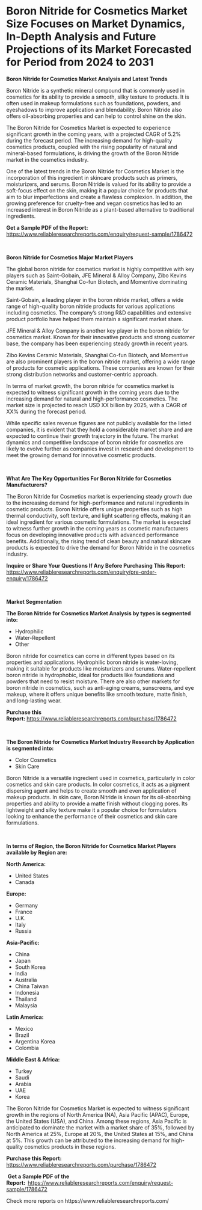 <p><h1>Boron Nitride for Cosmetics Market Size Focuses on Market Dynamics, In-Depth Analysis and Future Projections of its Market Forecasted for Period from 2024 to 2031</h1></p><p><strong>Boron Nitride for Cosmetics Market Analysis and Latest Trends</strong></p>
<p><p>Boron Nitride is a synthetic mineral compound that is commonly used in cosmetics for its ability to provide a smooth, silky texture to products. It is often used in makeup formulations such as foundations, powders, and eyeshadows to improve application and blendability. Boron Nitride also offers oil-absorbing properties and can help to control shine on the skin.</p><p>The Boron Nitride for Cosmetics Market is expected to experience significant growth in the coming years, with a projected CAGR of 5.2% during the forecast period. The increasing demand for high-quality cosmetics products, coupled with the rising popularity of natural and mineral-based formulations, is driving the growth of the Boron Nitride market in the cosmetics industry.</p><p>One of the latest trends in the Boron Nitride for Cosmetics Market is the incorporation of this ingredient in skincare products such as primers, moisturizers, and serums. Boron Nitride is valued for its ability to provide a soft-focus effect on the skin, making it a popular choice for products that aim to blur imperfections and create a flawless complexion. In addition, the growing preference for cruelty-free and vegan cosmetics has led to an increased interest in Boron Nitride as a plant-based alternative to traditional ingredients.</p></p>
<p><strong>Get a Sample PDF of the Report:&nbsp;</strong> <a href="https://www.reliableresearchreports.com/enquiry/request-sample/1786472">https://www.reliableresearchreports.com/enquiry/request-sample/1786472</a></p>
<p>&nbsp;</p>
<p><strong>Boron Nitride for Cosmetics Major Market Players</strong></p>
<p><p>The global boron nitride for cosmetics market is highly competitive with key players such as Saint-Gobain, JFE Mineral & Alloy Company, Zibo Kevins Ceramic Materials, Shanghai Co-fun Biotech, and Momentive dominating the market. </p><p>Saint-Gobain, a leading player in the boron nitride market, offers a wide range of high-quality boron nitride products for various applications including cosmetics. The company’s strong R&D capabilities and extensive product portfolio have helped them maintain a significant market share.</p><p>JFE Mineral & Alloy Company is another key player in the boron nitride for cosmetics market. Known for their innovative products and strong customer base, the company has been experiencing steady growth in recent years. </p><p>Zibo Kevins Ceramic Materials, Shanghai Co-fun Biotech, and Momentive are also prominent players in the boron nitride market, offering a wide range of products for cosmetic applications. These companies are known for their strong distribution networks and customer-centric approach.</p><p>In terms of market growth, the boron nitride for cosmetics market is expected to witness significant growth in the coming years due to the increasing demand for natural and high-performance cosmetics. The market size is projected to reach USD XX billion by 2025, with a CAGR of XX% during the forecast period.</p><p>While specific sales revenue figures are not publicly available for the listed companies, it is evident that they hold a considerable market share and are expected to continue their growth trajectory in the future. The market dynamics and competitive landscape of boron nitride for cosmetics are likely to evolve further as companies invest in research and development to meet the growing demand for innovative cosmetic products.</p></p>
<p>&nbsp;</p>
<p><strong>What Are The Key Opportunities For Boron Nitride for Cosmetics Manufacturers?</strong></p>
<p><p>The Boron Nitride for Cosmetics market is experiencing steady growth due to the increasing demand for high-performance and natural ingredients in cosmetic products. Boron Nitride offers unique properties such as high thermal conductivity, soft texture, and light scattering effects, making it an ideal ingredient for various cosmetic formulations. The market is expected to witness further growth in the coming years as cosmetic manufacturers focus on developing innovative products with advanced performance benefits. Additionally, the rising trend of clean beauty and natural skincare products is expected to drive the demand for Boron Nitride in the cosmetics industry.</p></p>
<p><strong>Inquire or Share Your Questions If Any Before Purchasing This Report:</strong> <a href="https://www.reliableresearchreports.com/enquiry/pre-order-enquiry/1786472">https://www.reliableresearchreports.com/enquiry/pre-order-enquiry/1786472</a></p>
<p>&nbsp;</p>
<p><strong>Market Segmentation</strong></p>
<p><strong>The Boron Nitride for Cosmetics Market Analysis by types is segmented into:</strong></p>
<p><ul><li>Hydrophilic</li><li>Water-Repellent</li><li>Other</li></ul></p>
<p><p>Boron nitride for cosmetics can come in different types based on its properties and applications. Hydrophilic boron nitride is water-loving, making it suitable for products like moisturizers and serums. Water-repellent boron nitride is hydrophobic, ideal for products like foundations and powders that need to resist moisture. There are also other markets for boron nitride in cosmetics, such as anti-aging creams, sunscreens, and eye makeup, where it offers unique benefits like smooth texture, matte finish, and long-lasting wear.</p></p>
<p><strong>Purchase this Report:&nbsp;</strong><a href="https://www.reliableresearchreports.com/purchase/1786472">https://www.reliableresearchreports.com/purchase/1786472</a></p>
<p>&nbsp;</p>
<p><strong>The Boron Nitride for Cosmetics Market Industry Research by Application is segmented into:</strong></p>
<p><ul><li>Color Cosmetics</li><li>Skin Care</li></ul></p>
<p><p>Boron Nitride is a versatile ingredient used in cosmetics, particularly in color cosmetics and skin care products. In color cosmetics, it acts as a pigment dispersing agent and helps to create smooth and even application of makeup products. In skin care, Boron Nitride is known for its oil-absorbing properties and ability to provide a matte finish without clogging pores. Its lightweight and silky texture make it a popular choice for formulators looking to enhance the performance of their cosmetics and skin care formulations.</p></p>
<p>&nbsp;</p>
<p><strong>In terms of Region, the Boron Nitride for Cosmetics Market Players available by Region are:</strong></p>
<p>
    <p> <strong> North America: </strong>
        <ul>
            <li>United States</li>
            <li>Canada</li>
        </ul>
        </p> 
    <p> <strong> Europe: </strong>
        <ul>
            <li>Germany</li>
            <li>France</li>
            <li>U.K.</li>
            <li>Italy</li>
            <li>Russia</li>
        </ul>
        </p> 
    <p> <strong> Asia-Pacific: </strong>
        <ul>
            <li>China</li>
            <li>Japan</li>
            <li>South Korea</li>
            <li>India</li>
            <li>Australia</li>
            <li>China Taiwan</li>
            <li>Indonesia</li>
            <li>Thailand</li>
            <li>Malaysia</li>
        </ul>
        </p> 
    <p> <strong> Latin America: </strong>
        <ul>
            <li>Mexico</li>
            <li>Brazil</li>
            <li>Argentina Korea</li>
            <li>Colombia</li>
        </ul>
        </p> 
    <p> <strong> Middle East & Africa: </strong>
        <ul>
            <li>Turkey</li>
            <li>Saudi</li>
            <li>Arabia</li>
            <li>UAE</li>
            <li>Korea</li>
        </ul>
    </p>
    </p>
<p><p>The Boron Nitride for Cosmetics Market is expected to witness significant growth in the regions of North America (NA), Asia Pacific (APAC), Europe, the United States (USA), and China. Among these regions, Asia Pacific is anticipated to dominate the market with a market share of 35%, followed by North America at 25%, Europe at 20%, the United States at 15%, and China at 5%. This growth can be attributed to the increasing demand for high-quality cosmetics products in these regions.</p></p>
<p><strong>Purchase this Report: </strong><a href="https://www.reliableresearchreports.com/purchase/1786472">https://www.reliableresearchreports.com/purchase/1786472</a></p>
<p>&nbsp;<strong>Get a Sample PDF of the Report:&nbsp;&nbsp;</strong><a href="https://www.reliableresearchreports.com/enquiry/request-sample/1786472">https://www.reliableresearchreports.com/enquiry/request-sample/1786472</a></p>
<p><strong></strong></p>
<p>Check more reports on https://www.reliableresearchreports.com/</p>